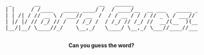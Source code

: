 <div align="center">

<pre>
 _       __                  __   ______                          _                  ______                      
| |     / /____   _____ ____/ /  / ____/__  __ ___   _____ _____ (_)____   ____ _   / ____/____ _ ____ ___   ___ 
| | /| / // __ \ / ___// __  /  / / __ / / / // _ \ / ___// ___// // __ \ / __ `/  / / __ / __ `// __ `__ \ / _ \
| |/ |/ // /_/ // /   / /_/ /  / /_/ // /_/ //  __/(__  )(__  )/ // / / // /_/ /  / /_/ // /_/ // / / / / //  __/
|__/|__/ \____//_/    \__,_/   \____/ \__,_/ \___//____//____//_//_/ /_/ \__, /   \____/ \__,_//_/ /_/ /_/ \___/ 
                                                                        /____/                                   
</pre>

<strong>Can you guess the word?</strong>

</div>

